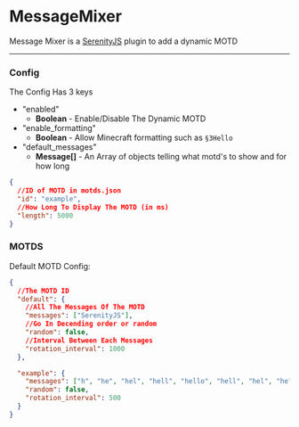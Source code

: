 # MessageMixer

Message Mixer is a [SerenityJS](https://github.com/SerenityJS/serenity/tree/rc-1) plugin to add a dynamic MOTD

---

### Config

The Config Has 3 keys

- "enabled"
  - **Boolean** - Enable/Disable The Dynamic MOTD
- "enable_formatting"
  - **Boolean** - Allow Minecraft formatting such as `§3Hello`
- "default_messages"
  - **Message[]** - An Array of objects telling what motd's to show and for how long

```json
{
  //ID of MOTD in motds.json
  "id": "example",
  //How Long To Display The MOTD (in ms)
  "length": 5000
}
```

### MOTDS

Default MOTD Config:

```json
{
  //The MOTD ID
  "default": {
    //All The Messages Of The MOTD
    "messages": ["SerenityJS"],
    //Go In Decending order or random
    "random": false,
    //Interval Between Each Messages
    "rotation_interval": 1000
  },

  "example": {
    "messages": ["h", "he", "hel", "hell", "hello", "hell", "hel", "he"],
    "random": false,
    "rotation_interval": 500
  }
}
```
